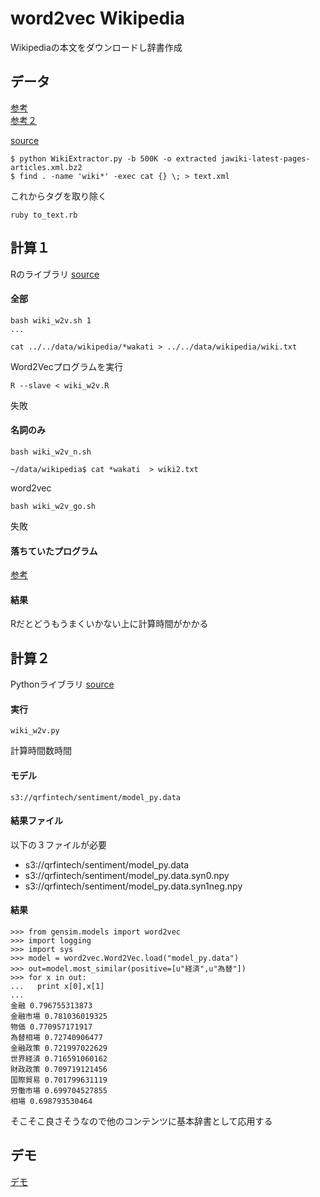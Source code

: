 # word2vec Wikipedia
Wikipediaの本文をダウンロードし辞書作成

## データ
[参考](http://qiita.com/wwacky/items/8a9eb543171afea90c0a)    
[参考２](http://taka-say.hateblo.jp/entry/2016/05/20/221817)    

[source](https://github.kabumap.tokyo/utsubo/sentiment/tree/master/wikipedia)   

```
$ python WikiExtractor.py -b 500K -o extracted jawiki-latest-pages-articles.xml.bz2
$ find . -name 'wiki*' -exec cat {} \; > text.xml
```
これからタグを取り除く
```
ruby to_text.rb
```


## 計算１
Rのライブラリ
[source](https://github.kabumap.tokyo/utsubo/sentiment/tree/master/word2vec)   

#### 全部

```
bash wiki_w2v.sh 1
...

cat ../../data/wikipedia/*wakati > ../../data/wikipedia/wiki.txt

```
Word2Vecプログラムを実行　
```
R --slave < wiki_w2v.R
```
失敗

#### 名詞のみ
```
bash wiki_w2v_n.sh

~/data/wikipedia$ cat *wakati  > wiki2.txt
```
word2vec
```
bash wiki_w2v_go.sh
```
失敗

#### 落ちていたプログラム
[参考](https://github.com/iinm/jawiki_word2vec)

#### 結果
Rだとどうもうまくいかない上に計算時間がかかる

## 計算２
Pythonライブラリ
[source](https://github.kabumap.tokyo/utsubo/sentiment/tree/master/word2vec)   

#### 実行
```
wiki_w2v.py
```
計算時間数時間
#### モデル
```
s3://qrfintech/sentiment/model_py.data
```
#### 結果ファイル
以下の３ファイルが必要
- s3://qrfintech/sentiment/model_py.data    
- s3://qrfintech/sentiment/model_py.data.syn0.npy    
- s3://qrfintech/sentiment/model_py.data.syn1neg.npy

#### 結果
```
>>> from gensim.models import word2vec
>>> import logging
>>> import sys
>>> model = word2vec.Word2Vec.load("model_py.data")
>>> out=model.most_similar(positive=[u"経済",u"為替"])
>>> for x in out:
...   print x[0],x[1]
...
金融 0.796755313873
金融市場 0.781036019325
物価 0.770957171917
為替相場 0.72740906477
金融政策 0.721997022629
世界経済 0.716591060162
財政政策 0.709719121456
国際貿易 0.701799631119
労働市場 0.699704527855
相場 0.698793530464
```

そこそこ良さそうなので他のコンテンツに基本辞書として応用する

## デモ
[デモ](http://a003.kabumap.tokyo/bottle/w2v)
